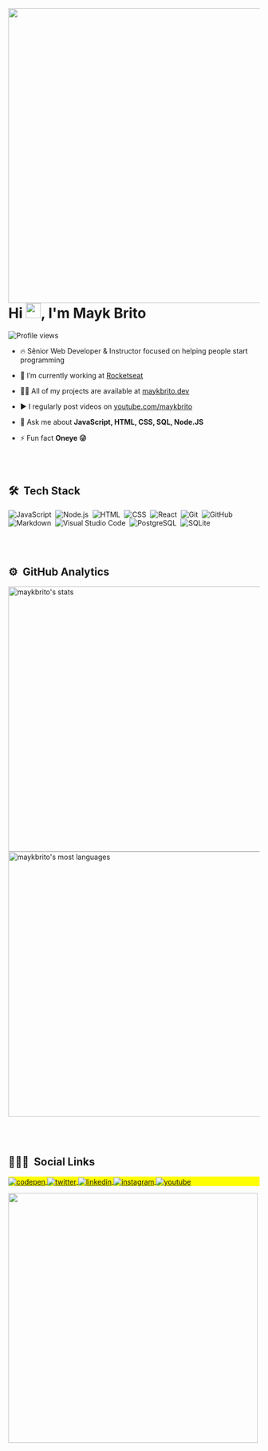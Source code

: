 <img align="right" height="590em" src="https://raw.githubusercontent.com/gist/Vitor0Sant0s/4526b146e1a6b1f7a6be183ed5594d40/raw/fe34512290c5a3f24f1faadc4ffb90e4c63c2ed4/githubcard.svg"/>
<h1 align="left">Hi <img src="https://raw.githubusercontent.com/kaueMarques/kaueMarques/master/hi.gif" width="30px">, I'm Mayk Brito</h1>
<p align="left"> <img src="https://komarev.com/ghpvc/?username=maykbrito&color=yellow" alt="Profile views" /> </p>

- 🔥 Sênior Web Developer & Instructor focused on helping people start programming 

- 🔭 I’m currently working at [Rocketseat](https://github.com/Rocketseat)

- 👨‍💻 All of my projects are available at [maykbrito.dev](https://maykbrito.dev)

- ▶️ I regularly post videos on [youtube.com/maykbrito](https://youtube.com/maykbrito)

- 💬 Ask me about **JavaScript, HTML, CSS, SQL, Node.JS**

- ⚡ Fun fact **Oneye 😜**

<br><br>

## 🛠 &nbsp;Tech Stack

![JavaScript](https://img.shields.io/badge/-JavaScript-05122A?style=flat&logo=javascript)&nbsp;
![Node.js](https://img.shields.io/badge/-Node.js-05122A?style=flat&logo=node.js)&nbsp;
![HTML](https://img.shields.io/badge/-HTML-05122A?style=flat&logo=HTML5)&nbsp;
![CSS](https://img.shields.io/badge/-CSS-05122A?style=flat&logo=CSS3&logoColor=1572B6)&nbsp;
![React](https://img.shields.io/badge/-React-05122A?style=flat&logo=react)&nbsp;
![Git](https://img.shields.io/badge/-Git-05122A?style=flat&logo=git)&nbsp;
![GitHub](https://img.shields.io/badge/-GitHub-05122A?style=flat&logo=github)&nbsp;
![Markdown](https://img.shields.io/badge/-Markdown-05122A?style=flat&logo=markdown)&nbsp;
![Visual Studio Code](https://img.shields.io/badge/-Visual%20Studio%20Code-05122A?style=flat&logo=visual-studio-code&logoColor=007ACC)&nbsp;
![PostgreSQL](https://img.shields.io/badge/-PostgreSQL-05122A?style=flat&logo=postgresql)&nbsp;
![SQLite](https://img.shields.io/badge/-SQLite-05122A?style=flat&logo=sqlite)&nbsp;

<br><br>

## ⚙️ &nbsp;GitHub Analytics

<p align="left">
<img width="530em" src="https://github-readme-stats.vercel.app/api?username=maykbrito&show_icons=true&theme=vision-friendly-dark" alt="maykbrito's stats"/>
<img width="530em" src="https://github-readme-stats.vercel.app/api/top-langs/?username=maykbrito&layout=compact&theme=vision-friendly-dark" alt="maykbrito's most languages"/>
</p>

<br><br>

## 👨🏽‍🦲 &nbsp;Social Links

<p align="left" style="background:yellow">
<a href="https://codepen.io/maykbrito" target="_blank">
  <img align="center" src="https://img.shields.io/badge/-maykbrito-05122A?style=flat&logo=codepen" alt="codepen"/>
</a>
<a href="https://twitter.com/maykbrito" target="_blank">
  <img align="center" src="https://img.shields.io/badge/-maykbrito-05122A?style=flat&logo=twitter" alt="twitter"/>  
</a>
<a href="https://linkedin.com/in/maykbrito" target="_blank">
  <img align="center" src="https://img.shields.io/badge/-maykbrito-05122A?style=flat&logo=linkedin" alt="linkedin"/>
</a>
<a href="https://instagram.com/maykbrito" target="_blank">
 <img align="center" src="https://img.shields.io/badge/-maykbrito-05122A?style=flat&logo=instagram" alt="instagram"/>
</a>
<a href="https://youtube.com/maykbrito" target="_blank">
 <img align="center" src="https://img.shields.io/badge/-maykbrito-05122A?style=flat&logo=youtube" alt="youtube"/>
</a>
</p>

<img width="500em" src="https://github-readme-twitter-gazf.vercel.app/api?id=maykbrito&layout=wide&show_reply=off&show_retweet=off" />


<!--
**maykbrito/maykbrito** is a ✨ _special_ ✨ repository because its `README.md` (this file) appears on your GitHub profile.
Here are some ideas to get you started:
- 🔭 I’m currently working on ...
- 🌱 I’m currently learning ...
- 👯 I’m looking to collaborate on ...
- 🤔 I’m looking for help with ...
- 💬 Ask me about ...
- 📫 How to reach me: ...
- 😄 Pronouns: ...
- ⚡ Fun fact: ...
-->
